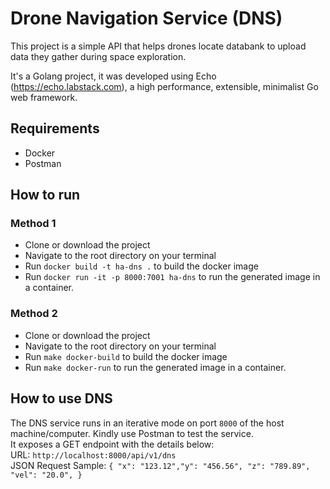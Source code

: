 # Drone Navigation Service (DNS)
This project is a simple API that helps drones locate databank to upload data they gather during space exploration.

It's a Golang project, it was developed using Echo (https://echo.labstack.com), a high performance, extensible, minimalist Go web framework.

## Requirements
- Docker
- Postman

## How to run
### Method 1
- Clone or download the project
- Navigate to the root directory on your terminal
- Run `docker build -t ha-dns .` to build the docker image
- Run `docker run -it -p 8000:7001 ha-dns` to run the generated image in a container. 
### Method 2
- Clone or download the project
- Navigate to the root directory on your terminal
- Run `make docker-build` to build the docker image
- Run `make docker-run` to run the generated image in a container.

## How to use DNS
The DNS service runs in an iterative mode on port `8000` of the host machine/computer. Kindly use Postman to test the service. <br />
It exposes a GET endpoint with the details below: <br />
URL: `http://localhost:8000/api/v1/dns` <br />
JSON Request Sample: `{
  "x": "123.12","y": "456.56",
  "z": "789.89",
  "vel": "20.0",
  }`